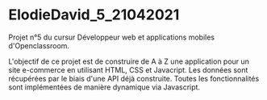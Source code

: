 # ElodieDavid_5_21042021

Projet n°5 du cursur Développeur web et applications mobiles d'Openclassroom.

L'objectif de ce projet est de construire de A à Z une application pour un site e-commerce en utilisant HTML, CSS et Javacript. Les données sont récupérées par le biais d'une API déjà construite. Toutes les fonctionnalités sont implémentées de manière dynamique via Javascript.  
